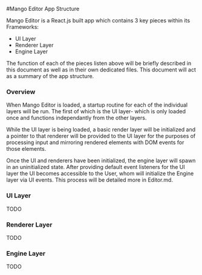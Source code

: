 #Mango Editor App Structure

Mango Editor is a React.js built app which contains 3 key pieces within its Frameworks:
* UI Layer
* Renderer Layer
* Engine Layer

The function of each of the pieces listen above will be briefly described in this document as well as in their own dedicated files. This document will act as a summary of the app structure.

### Overview

When Mango Editor is loaded, a startup routine for each of the individual layers will be run. The first of which is the UI layer- which is only loaded once and functions independantly from the other layers.

While the UI layer is being loaded, a basic render layer will be initialized and a pointer to that renderer will be provided to the UI layer for the purposes of processing input and mirroring rendered elements with DOM events for those elements.

Once the UI and renderers have been initialized, the engine layer will spawn in an uninitialized state. After providing default event listeners for the UI layer the UI becomes accessible to the User, whom will initialize the Engine layer via UI events. This process will be detailed more in Editor.md.

### UI Layer

TODO

### Renderer Layer

TODO

### Engine Layer

TODO